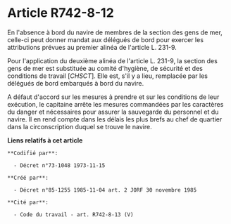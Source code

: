 # Article R742-8-12

En l'absence à bord du navire de membres de la section des gens de mer, celle-ci peut donner mandat aux délégués de bord pour
exercer les attributions prévues au premier alinéa de l'article L. 231-9.

Pour l'application du deuxième alinéa de l'article L. 231-9, la section des gens de mer est substituée au comité d'hygiène,
de sécurité et des conditions de travail [*CHSCT*].  Elle est, s'il y a lieu, remplacée par les délégués de bord embarqués à
bord du navire.

A défaut d'accord sur les mesures à prendre et sur les conditions de leur exécution, le capitaine arrête les mesures
commandées par les caractères du danger et nécessaires pour assurer la sauvegarde du personnel et du navire. Il en rend
compte dans les délais les plus brefs au chef de quartier dans la circonscription duquel se trouve le navire.

**Liens relatifs à cet article**

	**Codifié par**:

	  - Décret n°73-1048 1973-11-15

	**Créé par**:

	  - Décret n°85-1255 1985-11-04 art. 2 JORF 30 novembre 1985

	**Cité par**:

	  - Code du travail - art. R742-8-13 (V)
